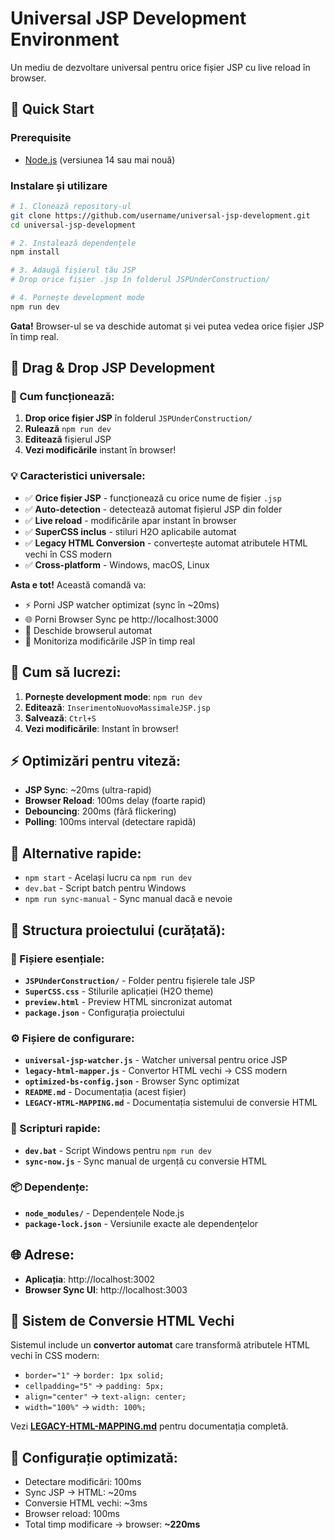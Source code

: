 # Universal JSP Development Environment

Un mediu de dezvoltare universal pentru orice fișier JSP cu live reload în browser.

## 🚀 Quick Start

### Prerequisite
- [Node.js](https://nodejs.org/) (versiunea 14 sau mai nouă)

### Instalare și utilizare

```bash
# 1. Clonează repository-ul
git clone https://github.com/username/universal-jsp-development.git
cd universal-jsp-development

# 2. Instalează dependențele
npm install

# 3. Adaugă fișierul tău JSP
# Drop orice fișier .jsp în folderul JSPUnderConstruction/

# 4. Pornește development mode
npm run dev
```

**Gata!** Browser-ul se va deschide automat și vei putea vedea orice fișier JSP în timp real.

## 📁 Drag & Drop JSP Development

### 🎯 Cum funcționează:
1. **Drop orice fișier JSP** în folderul `JSPUnderConstruction/`
2. **Rulează** `npm run dev`
3. **Editează** fișierul JSP
4. **Vezi modificările** instant în browser!

### 💡 Caracteristici universale:
- ✅ **Orice fișier JSP** - funcționează cu orice nume de fișier `.jsp`
- ✅ **Auto-detection** - detectează automat fișierul JSP din folder
- ✅ **Live reload** - modificările apar instant în browser
- ✅ **SuperCSS inclus** - stiluri H2O aplicabile automat
- ✅ **Legacy HTML Conversion** - convertește automat atributele HTML vechi în CSS modern
- ✅ **Cross-platform** - Windows, macOS, Linux

**Asta e tot!** Această comandă va:
- ⚡ Porni JSP watcher optimizat (sync în ~20ms)
- 🌐 Porni Browser Sync pe http://localhost:3000
- 🔄 Deschide browserul automat
- 👀 Monitoriza modificările JSP în timp real

## 📝 Cum să lucrezi:

1. **Pornește development mode**: `npm run dev`
2. **Editează**: `InserimentoNuovoMassimaleJSP.jsp`
3. **Salvează**: `Ctrl+S`
4. **Vezi modificările**: Instant în browser!

## ⚡ Optimizări pentru viteză:

- **JSP Sync**: ~20ms (ultra-rapid)
- **Browser Reload**: 100ms delay (foarte rapid)
- **Debouncing**: 200ms (fără flickering)
- **Polling**: 100ms interval (detectare rapidă)

## 🎯 Alternative rapide:

- `npm start` - Același lucru ca `npm run dev`
- `dev.bat` - Script batch pentru Windows
- `npm run sync-manual` - Sync manual dacă e nevoie

## 📁 Structura proiectului (curățată):

### 🎯 Fișiere esențiale:
- **`JSPUnderConstruction/`** - Folder pentru fișierele tale JSP
- **`SuperCSS.css`** - Stilurile aplicației (H2O theme)
- **`preview.html`** - Preview HTML sincronizat automat
- **`package.json`** - Configurația proiectului

### ⚙️ Fișiere de configurare:
- **`universal-jsp-watcher.js`** - Watcher universal pentru orice JSP
- **`legacy-html-mapper.js`** - Convertor HTML vechi → CSS modern
- **`optimized-bs-config.json`** - Browser Sync optimizat
- **`README.md`** - Documentația (acest fișier)
- **`LEGACY-HTML-MAPPING.md`** - Documentația sistemului de conversie HTML

### 🚀 Scripturi rapide:
- **`dev.bat`** - Script Windows pentru `npm run dev`
- **`sync-now.js`** - Sync manual de urgență cu conversie HTML

### 📦 Dependențe:
- **`node_modules/`** - Dependențele Node.js
- **`package-lock.json`** - Versiunile exacte ale dependențelor

## 🌐 Adrese:

- **Aplicația**: http://localhost:3002
- **Browser Sync UI**: http://localhost:3003

## 🎨 Sistem de Conversie HTML Vechi

Sistemul include un **convertor automat** care transformă atributele HTML vechi în CSS modern:

- `border="1"` → `border: 1px solid;`
- `cellpadding="5"` → `padding: 5px;`
- `align="center"` → `text-align: center;`
- `width="100%"` → `width: 100%;`

Vezi **[LEGACY-HTML-MAPPING.md](LEGACY-HTML-MAPPING.md)** pentru documentația completă.

## 🔧 Configurație optimizată:

- Detectare modificări: 100ms
- Sync JSP → HTML: ~20ms
- Conversie HTML vechi: ~3ms  
- Browser reload: 100ms
- Total timp modificare → browser: **~220ms**